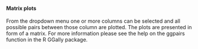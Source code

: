 <h4>Matrix plots</h4>
From the dropdown menu one or more columns can be selected and all possible
pairs between those column are plotted. The plots are presented in form of a
matrix. For more information please see the help on the ggpairs function in the
R GGally package.
